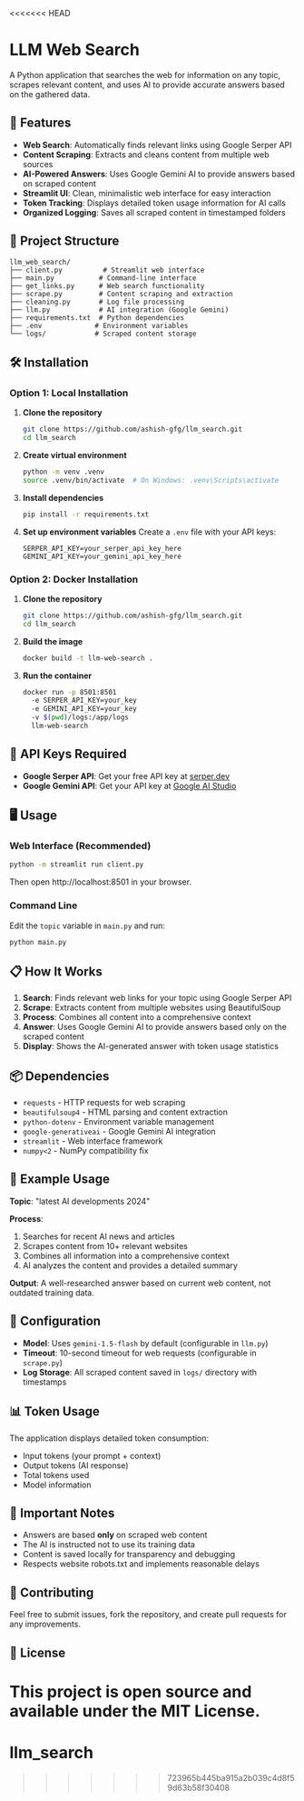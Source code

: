 <<<<<<< HEAD
# LLM Web Search

A Python application that searches the web for information on any topic, scrapes relevant content, and uses AI to provide accurate answers based on the gathered data.

## 🚀 Features

- **Web Search**: Automatically finds relevant links using Google Serper API
- **Content Scraping**: Extracts and cleans content from multiple web sources
- **AI-Powered Answers**: Uses Google Gemini AI to provide answers based on scraped content
- **Streamlit UI**: Clean, minimalistic web interface for easy interaction
- **Token Tracking**: Displays detailed token usage information for AI calls
- **Organized Logging**: Saves all scraped content in timestamped folders

## 📁 Project Structure

```
llm_web_search/
├── client.py          # Streamlit web interface
├── main.py           # Command-line interface
├── get_links.py      # Web search functionality
├── scrape.py         # Content scraping and extraction
├── cleaning.py       # Log file processing
├── llm.py            # AI integration (Google Gemini)
├── requirements.txt  # Python dependencies
├── .env             # Environment variables
└── logs/            # Scraped content storage
```

## 🛠️ Installation

### Option 1: Local Installation

1. **Clone the repository**
   ```bash
   git clone https://github.com/ashish-gfg/llm_search.git
   cd llm_search
   ```

2. **Create virtual environment**
   ```bash
   python -m venv .venv
   source .venv/bin/activate  # On Windows: .venv\Scripts\activate
   ```

3. **Install dependencies**
   ```bash
   pip install -r requirements.txt
   ```

4. **Set up environment variables**
   Create a `.env` file with your API keys:
   ```env
   SERPER_API_KEY=your_serper_api_key_here
   GEMINI_API_KEY=your_gemini_api_key_here
   ```

### Option 2: Docker Installation

1. **Clone the repository**
   ```bash
   git clone https://github.com/ashish-gfg/llm_search.git
   cd llm_search
   ```

2. **Build the image**
   ```bash
   docker build -t llm-web-search .
   ```

3. **Run the container**
   ```bash
   docker run -p 8501:8501 
     -e SERPER_API_KEY=your_key 
     -e GEMINI_API_KEY=your_key 
     -v $(pwd)/logs:/app/logs 
     llm-web-search
   ```

## 🔑 API Keys Required

- **Google Serper API**: Get your free API key at [serper.dev](https://serper.dev)
- **Google Gemini API**: Get your API key at [Google AI Studio](https://makersuite.google.com/app/apikey)

## 🖥️ Usage

### Web Interface (Recommended)
```bash
python -m streamlit run client.py
```
Then open http://localhost:8501 in your browser.

### Command Line
Edit the `topic` variable in `main.py` and run:
```bash
python main.py
```

## 📋 How It Works

1. **Search**: Finds relevant web links for your topic using Google Serper API
2. **Scrape**: Extracts content from multiple websites using BeautifulSoup
3. **Process**: Combines all content into a comprehensive context
4. **Answer**: Uses Google Gemini AI to provide answers based only on the scraped content
5. **Display**: Shows the AI-generated answer with token usage statistics

## 📦 Dependencies

- `requests` - HTTP requests for web scraping
- `beautifulsoup4` - HTML parsing and content extraction
- `python-dotenv` - Environment variable management
- `google-generativeai` - Google Gemini AI integration
- `streamlit` - Web interface framework
- `numpy<2` - NumPy compatibility fix

## 🎯 Example Usage

**Topic**: "latest AI developments 2024"

**Process**:
1. Searches for recent AI news and articles
2. Scrapes content from 10+ relevant websites
3. Combines all information into a comprehensive context
4. AI analyzes the content and provides a detailed summary

**Output**: A well-researched answer based on current web content, not outdated training data.

## 🔧 Configuration

- **Model**: Uses `gemini-1.5-flash` by default (configurable in `llm.py`)
- **Timeout**: 10-second timeout for web requests (configurable in `scrape.py`)
- **Log Storage**: All scraped content saved in `logs/` directory with timestamps

## 📊 Token Usage

The application displays detailed token consumption:
- Input tokens (your prompt + context)
- Output tokens (AI response)
- Total tokens used
- Model information

## 🚨 Important Notes

- Answers are based **only** on scraped web content
- The AI is instructed not to use its training data
- Content is saved locally for transparency and debugging
- Respects website robots.txt and implements reasonable delays

## 🤝 Contributing

Feel free to submit issues, fork the repository, and create pull requests for any improvements.

## 📄 License

This project is open source and available under the MIT License.
=======
# llm_search
>>>>>>> 723965b445ba915a2b039c4d8f59d63b58f30408
